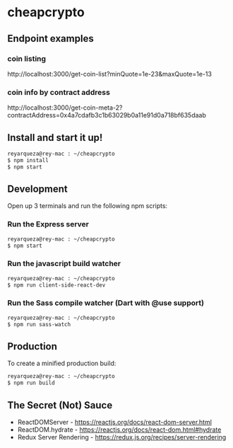 # cheapcrypto

## Endpoint examples

### coin listing

http://localhost:3000/get-coin-list?minQuote=1e-23&maxQuote=1e-13

### coin info by contract address

http://localhost:3000/get-coin-meta-2?contractAddress=0x4a7cdafb3c1b63029b0a11e91d0a718bf635daab

## Install and start it up!

```bash
reyarqueza@rey-mac : ~/cheapcrypto
$ npm install
$ npm start
```

## Development

Open up 3 terminals and run the following npm scripts:

### Run the Express server

```bash
reyarqueza@rey-mac : ~/cheapcrypto
$ npm start
```

### Run the javascript build watcher

```bash
reyarqueza@rey-mac : ~/cheapcrypto
$ npm run client-side-react-dev
```

### Run the Sass compile watcher (Dart with @use support)

```bash
reyarqueza@rey-mac : ~/cheapcrypto
$ npm run sass-watch
```

## Production

To create a minified production build:

```bash
reyarqueza@rey-mac : ~/cheapcrypto
$ npm run build
```

## The Secret (Not) Sauce

- ReactDOMServer - https://reactjs.org/docs/react-dom-server.html
- ReactDOM.hydrate - https://reactjs.org/docs/react-dom.html#hydrate
- Redux Server Rendering - https://redux.js.org/recipes/server-rendering
